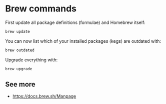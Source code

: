 # Brew commands

First update all package definitions (formulae) and Homebrew itself:

```zsh
brew update
```


You can now list which of your installed packages (kegs) are outdated with:

```bash
brew outdated
```

Upgrade everything with:

```zsh
brew upgrade
```

## See more
- https://docs.brew.sh/Manpage
